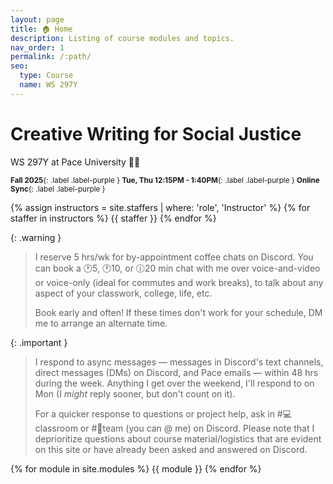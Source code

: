 ```yaml
---
layout: page
title: 🏠 Home
description: Listing of course modules and topics.
nav_order: 1
permalink: /:path/
seo:
  type: Course
  name: WS 297Y
---
```


# Creative Writing for Social Justice
<p class="fs-6 fw-300">WS 297Y at Pace University 👋🏾</p>


<small>**Fall 2025**{: .label .label-purple } **Tue, Thu 12:15PM - 1:40PM**{: .label .label-purple } **Online Sync**{: .label .label-purple }</small>


{% assign instructors = site.staffers | where: 'role', 'Instructor' %}
{% for staffer in instructors %}
{{ staffer }}
{% endfor %}

{: .warning }
> I reserve 5 hrs/wk for by-appointment coffee chats on Discord. You can book a 🕐5, 🕐10, or 🕧20 min chat with me over voice-and-video or voice-only (ideal for commutes and work breaks), to talk about any aspect of your classwork, college, life, etc. 
>
> Book early and often! If these times don't work for your schedule, DM me to arrange an alternate time. 

{: .important }
> I respond to async messages — messages in Discord's text channels, direct messages (DMs) on Discord, and Pace emails — within 48 hrs during the week. Anything I get over the weekend, I'll respond to on Mon (I *might* reply sooner, but don't count on it). 
>
> For a quicker response to questions or project help, ask in #💻classroom or #🔢team (you can @ me) on Discord. Please note that I deprioritize questions about course material/logistics that are evident on this site or have already been asked and answered on Discord.

{% for module in site.modules %}
{{ module }}
{% endfor %}